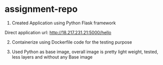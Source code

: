 # assignment-repo
1. Created Application using Python Flask framework

Direct application url: http://18.217.231.21:5000/hello


2. Containerize using Dockerfile code for the testing purpose

3. Used Python as base image, overall image is pretty light weight, tested, less layers and without any Base image
